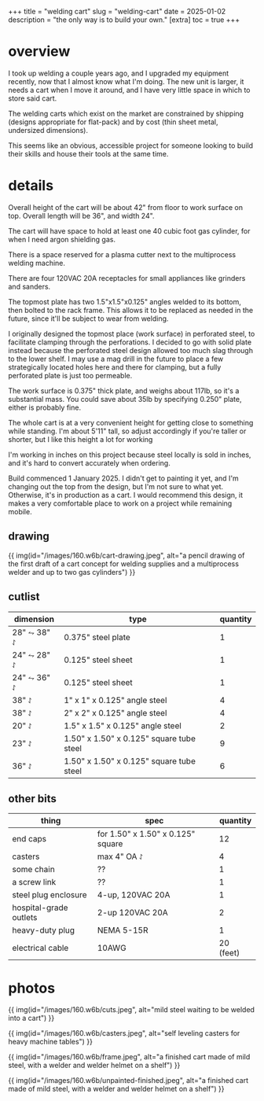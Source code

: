 +++
title = "welding cart"
slug = "welding-cart"
date = 2025-01-02
description = "the only way is to build your own."
[extra]
  toc = true
+++

# overview
I took up welding a couple years ago, and I upgraded my equipment recently, now that I almost know what I'm doing. The new unit is larger, it needs a cart when I move it around, and I have very little space in which to store said cart.

The welding carts which exist on the market are constrained by shipping (designs appropriate for flat-pack) and by cost (thin sheet metal, undersized dimensions).

This seems like an obvious, accessible project for someone looking to build their skills and house their tools at the same time.

# details
Overall height of the cart will be about 42" from floor to work surface on top. Overall length will be 36", and width 24".

The cart will have space to hold at least one 40 cubic foot gas cylinder, for when I need argon shielding gas.

There is a space reserved for a plasma cutter next to the multiprocess welding machine.

There are four 120VAC 20A receptacles for small appliances like grinders and sanders.

The topmost plate has two 1.5"x1.5"x0.125" angles welded to its bottom, then bolted to the rack frame. This allows it to be replaced as needed in the future, since it'll be subject to wear from welding.

I originally designed the topmost place (work surface) in perforated steel, to facilitate clamping through the perforations. I decided to go with solid plate instead because the perforated steel design allowed too much slag through to the lower shelf. I may use a mag drill in the future to place a few strategically located holes here and there for clamping, but a fully perforated plate is just too permeable.

The work surface is 0.375" thick plate, and weighs about 117lb, so it's a substantial mass. You could save about 35lb by specifying 0.250" plate, either is probably fine.

The whole cart is at a very convenient height for getting close to something while standing. I'm about 5'11" tall, so adjust accordingly if you're taller or shorter, but I like this height a lot for working

I'm working in inches on this project because steel locally is sold in inches, and it's hard to convert accurately when ordering.

Build commenced 1 January 2025. I didn't get to painting it yet, and I'm changing out the top from the design, but I'm not sure to what yet. Otherwise, it's in production as a cart. I would recommend this design, it makes a very comfortable place to work on a project while remaining mobile.

## drawing
{{ img(id="/images/160.w6b/cart-drawing.jpeg", alt="a pencil drawing of the first draft of a cart concept for welding supplies and a multiprocess welder and up to two gas cylinders") }}

## cutlist
<table><thead>
  <tr>
    <th>dimension</th>
    <th>type</th>
    <th>quantity</th>
  </tr></thead>
<tbody>
  <tr>
    <td>28" ⥊ 38" ⥌</td>
    <td>0.375" steel plate</td>
    <td>1</td>
  </tr>
  <tr>
    <td>24" ⥊ 28" ⥌</td>
    <td>0.125" steel sheet</td>
    <td>1</td>
  </tr>
  <tr>
    <td>24" ⥊ 36" ⥌</td>
    <td>0.125" steel sheet</td>
    <td>1</td>
  </tr>
  <tr>
    <td>38" ⥌</td>
    <td>1" x 1" x 0.125" angle steel</td>
    <td>4</td>
  </tr>
  <tr>
    <td>38" ⥌</td>
    <td>2" x 2" x 0.125" angle steel</td>
    <td>4</td>
  </tr>
  <tr>
    <td>20" ⥌</td>
    <td>1.5" x 1.5" x 0.125" angle steel</td>
    <td>2</td>
  </tr>
  <tr>
    <td>23" ⥌</td>
    <td>1.50" x 1.50" x 0.125" square tube steel</td>
    <td>9</td>
  </tr>
  <tr>
    <td>36" ⥌</td>
    <td>1.50" x 1.50" x 0.125" square tube steel</td>
    <td>6</td>
  </tr>
</tbody></table>

## other bits
<table><thead>
  <tr>
    <th>thing</th>
    <th>spec</th>
    <th>quantity</th>
  </tr></thead>
<tbody>
  <tr>
    <td>end caps</td>
    <td>for 1.50" x 1.50" x 0.125" square</td>
    <td>12</td>
  </tr>
  <tr>
    <td>casters</td>
    <td>max 4" OA ⥌</td>
    <td>4</td>
  </tr>
  <tr>
    <td>some chain</td>
    <td>??</td>
    <td>1</td>
  </tr>
  <tr>
    <td>a screw link</td>
    <td>??</td>
    <td>1</td>
  </tr>
  <tr>
    <td>steel plug enclosure</td>
    <td>4-up, 120VAC 20A</td>
    <td>1</td>
  </tr>
  <tr>
    <td>hospital-grade outlets</td>
    <td>2-up 120VAC 20A</td>
    <td>2</td>
  </tr>
  <tr>
    <td>heavy-duty plug</td>
    <td>NEMA 5-15R</td>
    <td>1</td>
  </tr>
  <tr>
    <td>electrical cable</td>
    <td>10AWG</td>
    <td>20 (feet)</td>
  </tr>
</tbody></table>

# photos
{{ img(id="/images/160.w6b/cuts.jpeg", alt="mild steel waiting to be welded into a cart") }}

{{ img(id="/images/160.w6b/casters.jpeg", alt="self leveling casters for heavy machine tables") }}

{{ img(id="/images/160.w6b/frame.jpeg", alt="a finished cart made of mild steel, with a welder and welder helmet on a shelf") }}

{{ img(id="/images/160.w6b/unpainted-finished.jpeg", alt="a finished cart made of mild steel, with a welder and welder helmet on a shelf") }}